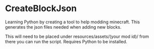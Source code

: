# CreateBlockJson
Learning Python by creating a tool to help modding minecraft. This generates the json files needed when adding new blocks.


This will need to be placed under resources/assets/(your mod id)/ from there you can run the script. Requires Python to be installed.

